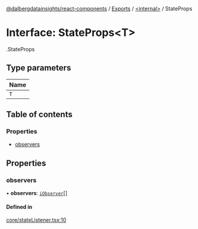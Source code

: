 [@dalbergdatainsights/react-components](../README.md) / [Exports](../modules.md) / [<internal\>](../modules/internal_.md) / StateProps

# Interface: StateProps<T\>

[<internal>](../modules/internal_.md).StateProps

## Type parameters

| Name |
| :------ |
| `T` |

## Table of contents

### Properties

- [observers](internal_.StateProps.md#observers)

## Properties

### observers

• **observers**: [`iObserver`](iObserver.md)[]

#### Defined in

[core/stateListener.tsx:10](https://github.com/DalbergDataInsights/react-components/blob/e91b2bd/core/stateListener.tsx#L10)

